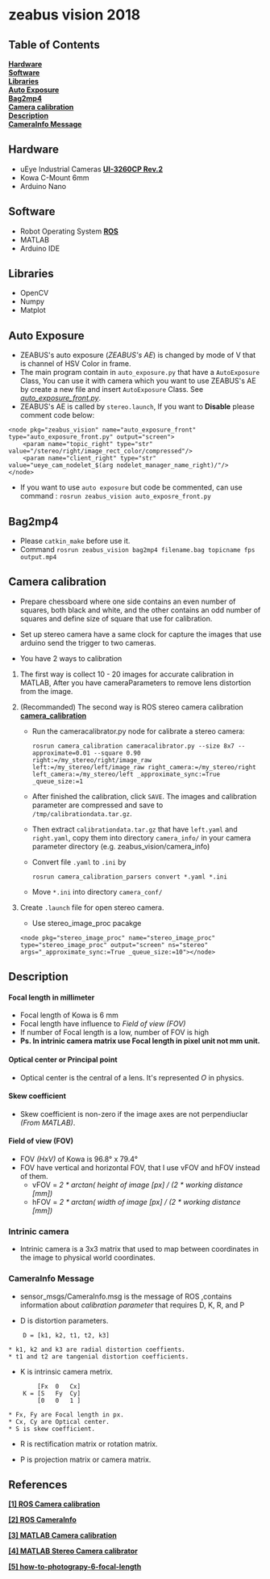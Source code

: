 # zeabus vision 2018

## Table of Contents
**[Hardware](#hardware)**<br>
**[Software](#software)**<br>
**[Libraries](#libraries)**<br>
**[Auto Exposure](#auto-exposure)**<br>
**[Bag2mp4](#bag2mp4)**<br>
**[Camera calibration](#camera-calibration)**<br>
**[Description](#description)**<br>
**[CameraInfo Message](#camerainfo-message)**<br>

## Hardware

* uEye Industrial Cameras [**UI-3260CP Rev.2**](https://en.ids-imaging.com/store/ui-3260cp-rev-2.html)
* Kowa C-Mount 6mm
* Arduino Nano


## Software

* Robot Operating System [**ROS**](http://www.ros.org) 
* MATLAB
* Arduino IDE


## Libraries 

* OpenCV
* Numpy
* Matplot


## Auto Exposure

* ZEABUS's auto exposure (*ZEABUS's AE*) is changed by mode of V that is channel of HSV Color in frame.
* The main program contain in `auto_exposure.py` that have a `AutoExposure` Class, You can use it with camera which you want to use ZEABUS's AE by create a new file and insert `AutoExposure` Class. See [*auto_exposure_front.py*](https://github.com/zeabusTeam/zeabus2018/blob/vision/zeabus_vision/src/auto_exposure_front.py).
* ZEABUS's AE is called by `stereo.launch`, If you want to **Disable** please comment code below:

```
<node pkg="zeabus_vision" name="auto_exposure_front" type="auto_exposure_front.py" output="screen">
	<param name="topic_right" type="str" value="/stereo/right/image_rect_color/compressed"/>
	<param name="client_right" type="str" value="ueye_cam_nodelet_$(arg nodelet_manager_name_right)/"/>
</node>
```
* If you want to use `auto exposure` but code be commented, can use command : ```rosrun zeabus_vision auto_exposre_front.py```

## Bag2mp4

* Please `catkin_make` before use it.
* Command `rosrun zeabus_vision bag2mp4 filename.bag topicname fps output.mp4`


## Camera calibration
    
* Prepare chessboard where one side contains an even number of squares, both black and white, and the other contains an odd number of squares and define size of square that use for calibration.  

* Set up stereo camera have a same clock for capture the images that use arduino send the trigger to two cameras.
    
* You have 2 ways to calibration

    
1. The first way is collect 10 - 20 images for accurate calibration in MATLAB, After you have cameraParameters to remove lens distortion from the image. 

   
2. (Recommanded) The second way is ROS stereo camera calibration [**camera_calibration**](https://wiki.ros.org/camera_calibration/)
    
    *  Run the cameracalibrator.py node for calibrate a stereo camera:
        
        ```
        rosrun camera_calibration cameracalibrator.py --size 8x7 --approximate=0.01 --square 0.90 right:=/my_stereo/right/image_raw left:=/my_stereo/left/image_raw right_camera:=/my_stereo/right left_camera:=/my_stereo/left _approximate_sync:=True _queue_size:=1
        ```
    * After finished the calibration, click `SAVE`. The images and calibration parameter are compressed and save to  `/tmp/calibrationdata.tar.gz`.
 
    * Then extract `calibrationdata.tar.gz` that have `left.yaml` and `right.yaml`, copy them into directory `camera_info/` in your camera parameter directory (e.g. zeabus_vision/camera_info)
    
    * Convert file `.yaml` to `.ini` by
        
        ```
        rosrun camera_calibration_parsers convert *.yaml *.ini
        ```
    * Move `*.ini` into directory `camera_conf/`
    
    
3. Create `.launch` file for open stereo camera.

    * Use stereo_image_proc pacakge
    
    ```
    <node pkg="stereo_image_proc" name="stereo_image_proc" type="stereo_image_proc" output="screen" ns="stereo" args="_approximate_sync:=True _queue_size:=10"></node>
    ```


## Description

#### Focal length in millimeter

* Focal length of Kowa is 6 mm 
* Focal length have influence to *Field of view (FOV)*
* If number of Focal length is a low, number of FOV is high
* **Ps. In intrinic camera matrix use Focal length in pixel unit not mm unit.** 


#### Optical center or Principal point

* Optical center is the central of a lens. It's represented *O* in physics.

	
#### Skew coefficient

* Skew coefficient is non-zero if the image axes are not perpendiuclar *(From MATLAB)*.


#### Field of view (FOV)

* FOV *(HxV)* of Kowa is 96.8° x 79.4°
* FOV have vertical and horizontal FOV, that I use vFOV and hFOV instead of them.
	* vFOV = *2 * arctan( height of image [px] / (2 * working distance [mm])*
	* hFOV = *2 * arctan( width of image [px] / (2 * working distance [mm])*


### Intrinic camera

* Intrinic camera is a 3x3 matrix that used to map between coordinates in the image to physical world coordinates.
	
	
### CameraInfo Message

* sensor_msgs/CameraInfo.msg is the message of ROS ,contains information about *calibration parameter* that requires D, K, R, and P

* D is distortion parameters.

```
	D = [k1, k2, t1, t2, k3]
```
	* k1, k2 and k3 are radial distortion coeffients.
	* t1 and t2 are tangenial distortion coefficients.
	
	
* K is intrinsic camera metrix.

```
	    [Fx  0   Cx]
	K = [S   Fy  Cy]	
	    [0   0   1 ]
```

	* Fx, Fy are Focal length in px.
	* Cx, Cy are Optical center.
	* S is skew coefficient.

* R is rectification matrix or rotation matrix.

* P is projection matrix or camera matrix. 

## References

[**[1] ROS Camera calibration**](http://wiki.ros.org/camera_calibration)

[**[2] ROS CameraInfo**](http://docs.ros.org/api/sensor_msgs/html/msg/CameraInfo.html)

[**[3] MATLAB Camera calibration**](https://www.mathworks.com/help/vision/ug/camera-calibration.html)

[**[4] MATLAB Stereo Camera calibrator**](https://www.mathworks.com/help/vision/ug/stereo-camera-calibrator-app.html)

[**[5] how-to-photograpy-6-focal-length**](http://www.tamemo.com/post/116/how-to-photograpy-6-focal-length/)
